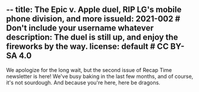 --
title: The Epic v. Apple duel, RIP LG's mobile phone division, and more
issueId: 2021-002 # Don't include your username whatever
description: The duel is still up, and enjoy the fireworks by the way.
license: default # CC BY-SA 4.0
---

We apologize for the long wait, but the second issue of Recap Time newsletter is here! We've busy baking in the last few months, and of course, it's not sourdough. And because you're here, here be dragons.

<!-- ./highlights.md -->
